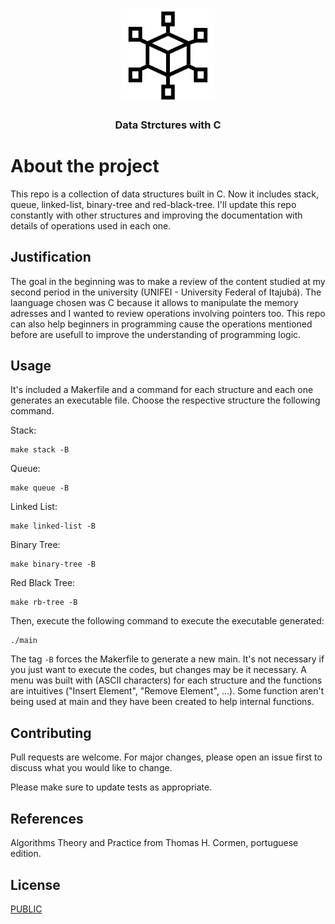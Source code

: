 <!-- PROJECT LOGO -->
<br />
<p align="center">
  
  <img src="./assets/data-structure-icon.png" alt="Data structure icon" width="150" height="150">
  

  <h3 align="center">Data Strctures with C</h3>
  
</p>

# About the project

This repo is a collection of data structures built in C. Now it includes stack, queue, linked-list, binary-tree and red-black-tree. I'll update this repo constantly with other structures and improving the documentation with details of operations used in each one.

## Justification

The goal in the beginning was to make a review of the content studied at my second period in the university (UNIFEI - University Federal of Itajubá). The laanguage chosen was C because it allows to manipulate the memory adresses and I wanted to review operations involving pointers too. This repo can also help beginners in programming cause the operations mentioned before are usefull to improve the understanding of programming logic.

## Usage

It's included a Makerfile and a command for each structure and each one generates an executable file. Choose the respective structure the following command.

Stack:
```
make stack -B
```
Queue:
```
make queue -B
```
Linked List:
```
make linked-list -B
```
Binary Tree:
```
make binary-tree -B
```
Red Black Tree:
```
make rb-tree -B
```
Then, execute the following command to execute the executable generated:
```
./main
```
The tag `-B` forces the Makerfile to generate a new main. It's not necessary if you just want to execute the codes, but changes may be it necessary.
A menu was built with (ASCII characters) for each structure and the functions are intuitives ("Insert Element", "Remove Element", ...). Some function aren't being used at main and they have been created to help  internal functions. 

## Contributing
Pull requests are welcome. For major changes, please open an issue first to discuss what you would like to change.

Please make sure to update tests as appropriate.

## References
Algorithms Theory and Practice from Thomas H. Cormen, portuguese edition.

## License
[PUBLIC](https://choosealicense.com/licenses/unlicense/)

